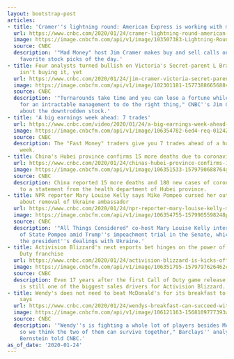 ```yaml
---
layout: bootstrap-post
articles:
- title: 'Cramer''s lightning round: American Express is working with millennials'
  url: https://www.cnbc.com/2020/01/24/cramer-lightning-round-american-express-is-working-with-millennials.html
  image: https://image.cnbcfm.com/api/v1/image/103507383-Lightning-Round.jpg?v=1459356509
  source: CNBC
  description: '"Mad Money" host Jim Cramer makes buy and sell calls on callers''
    favorite stock picks of the day.'
- title: Four analysts turned bullish on Victoria's Secret-parent L Brands. Jim Cramer
    isn't buying it, yet
  url: https://www.cnbc.com/2020/01/24/jim-cramer-victoria-secret-parent-l-brands-bulls-are-overzealous.html
  image: https://image.cnbcfm.com/api/v1/image/102301181-1577388665688vic.jpg?v=1579789171
  source: CNBC
  description: '"Turnarounds take time and you can lose a fortune while you''re waiting
    for an intractable management to do the right thing," CNBC''s Jim Cramer says
    about the downtrodden stock.'
- title: 'A big earnings week ahead: 7 trades'
  url: https://www.cnbc.com/video/2020/01/24/a-big-earnings-week-ahead-7-trades.html
  image: https://image.cnbcfm.com/api/v1/image/106354782-6ed4-req-012420nothingbuttrades.jpg?v=1579907003
  source: CNBC
  description: The "Fast Money" traders give you 7 trades ahead of a huge earnings
    week.
- title: China's Hubei province confirms 15 more deaths due to coronavirus
  url: https://www.cnbc.com/2020/01/24/chinas-hubei-province-confirms-15-more-deaths-due-to-coronavirus.html
  image: https://image.cnbcfm.com/api/v1/image/106351533-1579790688764gettyimages-1195416689.jpeg?v=1579790760
  source: CNBC
  description: China reported 15 more deaths and 180 new cases of coronavirus, according
    to a statement from the health department of Hubei province.
- title: NPR reporter Mary Louise Kelly says Mike Pompeo cursed her out for asking
    about removal of Ukraine ambassador
  url: https://www.cnbc.com/2020/01/24/npr-reporter-mary-louise-kelly-mike-pompeo-cursed-her-out-for-asking-about-ukraine.html
  image: https://image.cnbcfm.com/api/v1/image/106354755-1579905598248preview.jpg?v=1579905609
  source: CNBC
  description: '"All Things Considered" co-host Mary Louise Kelly interviewed Secretary
    of State Pompeo amid Trump''s impeachment trial in the Senate, which centers around
    the president''s dealings with Ukraine.'
- title: Activision Blizzard's next esports bet hinges on the power of the Call of
    Duty franchise
  url: https://www.cnbc.com/2020/01/24/activision-blizzard-is-kicks-off-their-call-of-duty-esports-league.html
  image: https://image.cnbcfm.com/api/v1/image/106351795-1579797626462call.jpg?v=1579797682
  source: CNBC
  description: Even 17 years after the first Call of Duty game release, the franchise
    is still one of the biggest sales drivers for Activision Blizzard.
- title: Wendy's does not need to beat McDonald's for its breakfast to succeed, analyst
    says
  url: https://www.cnbc.com/2020/01/24/wendys-breakfast-can-succeed-without-beating-mcdonalds-analyst-says.html
  image: https://image.cnbcfm.com/api/v1/image/106121163-1568109777393wendys_breakfast_horizontal.jpg?v=1568109839
  source: CNBC
  description: '"Wendy''s is fighting a whole lot of players besides McDonald''s,
    so we think the two of them can survive together," Barclays'' analyst Jeffrey
    Bernstein told CNBC.'
as_of_date: '2020-01-24'
---
```


